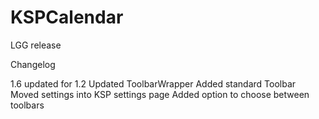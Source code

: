 # KSPCalendar

LGG release

Changelog

1.6
	updated for 1.2
	Updated ToolbarWrapper
	Added standard Toolbar
	Moved settings into KSP settings page
	Added option to choose between toolbars